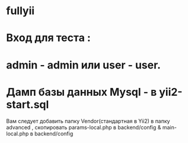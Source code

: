 # fullyii
# Вход для теста :
# admin - admin или user - user.
# Дамп базы данных Mysql - в yii2-start.sql
 Вам следует добавить папку Vendor(стандартная в Yii2) в папку advanced ,
 cкопировать params-local.php в backend/config &		main-local.php в backend/config
		

